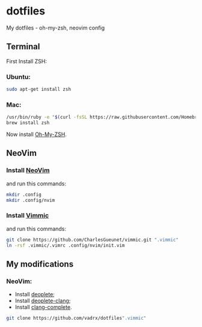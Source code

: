 # dotfiles
My dotfiles - oh-my-zsh, neovim config

Terminal
---
First Install ZSH:
### Ubuntu:
```bash
sudo apt-get install zsh
```
### Mac:
```bash
/usr/bin/ruby -e "$(curl -fsSL https://raw.githubusercontent.com/Homebrew/install/master/install)"
brew install zsh
```
Now install [Oh-My-ZSH](https://github.com/robbyrussell/oh-my-zsh).

NeoVim
---
### Install [NeoVim](https://github.com/neovim/neovim/wiki/Installing-Neovim) 
and run this commands:
 ```bash
mkdir .config
mkdir .config/nvim
```
### Install [Vimmic](https://github.com/CharlesGueunet/vimmic/) 
and run this commands:
```bash
git clone https://github.com/CharlesGueunet/vimmic.git ".vimmic"
ln -rsf .vimmic/.vimrc .config/nvim/init.vim
```

My modifications
---

### NeoVim:
* Install [deoplete](https://github.com/Shougo/deoplete.nvim);
* Install [deoplete-clang](https://github.com/zchee/deoplete-clang);
* Install [clang-complete](https://github.com/Rip-Rip/clang_complete).
```bash
git clone https://github.com/vadrx/dotfiles".vimmic"
```
